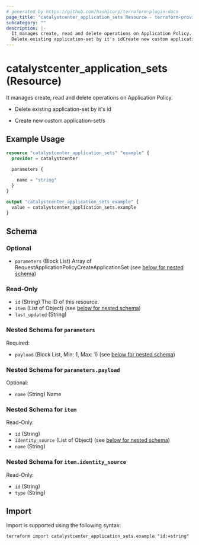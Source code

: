 ```yaml
---
# generated by https://github.com/hashicorp/terraform-plugin-docs
page_title: "catalystcenter_application_sets Resource - terraform-provider-catalystcenter"
subcategory: ""
description: |-
  It manages create, read and delete operations on Application Policy.
  Delete existing application-set by it's idCreate new custom application-set/s
---
```


# catalystcenter_application_sets (Resource)

It manages create, read and delete operations on Application Policy.

- Delete existing application-set by it's id

- Create new custom application-set/s

## Example Usage

```terraform
resource "catalystcenter_application_sets" "example" {
  provider = catalystcenter
 
  parameters {

    name = "string"
  }
}

output "catalystcenter_application_sets_example" {
  value = catalystcenter_application_sets.example
}
```

<!-- schema generated by tfplugindocs -->
## Schema

### Optional

- `parameters` (Block List) Array of RequestApplicationPolicyCreateApplicationSet (see [below for nested schema](#nestedblock--parameters))

### Read-Only

- `id` (String) The ID of this resource.
- `item` (List of Object) (see [below for nested schema](#nestedatt--item))
- `last_updated` (String)

<a id="nestedblock--parameters"></a>
### Nested Schema for `parameters`

Required:

- `payload` (Block List, Min: 1, Max: 1) (see [below for nested schema](#nestedblock--parameters--payload))

<a id="nestedblock--parameters--payload"></a>
### Nested Schema for `parameters.payload`

Optional:

- `name` (String) Name



<a id="nestedatt--item"></a>
### Nested Schema for `item`

Read-Only:

- `id` (String)
- `identity_source` (List of Object) (see [below for nested schema](#nestedobjatt--item--identity_source))
- `name` (String)

<a id="nestedobjatt--item--identity_source"></a>
### Nested Schema for `item.identity_source`

Read-Only:

- `id` (String)
- `type` (String)

## Import

Import is supported using the following syntax:

```shell
terraform import catalystcenter_application_sets.example "id:=string"
```
